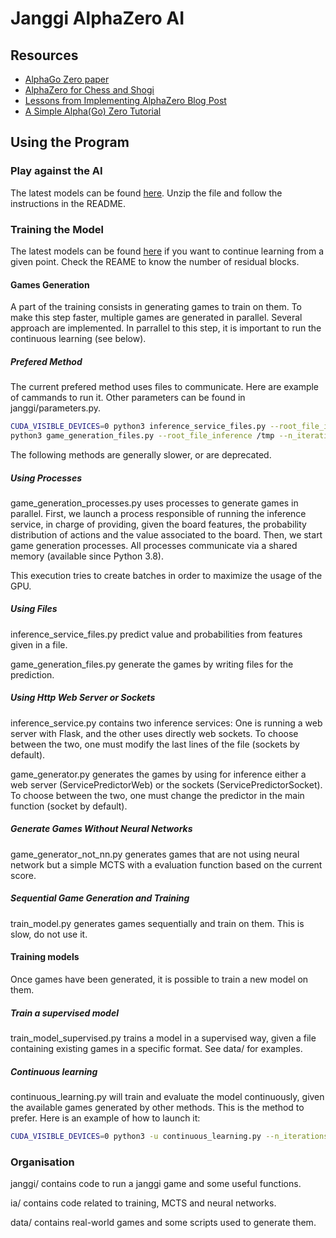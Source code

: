 # Janggi AlphaZero AI

## Resources

* [AlphaGo Zero paper](https://www.nature.com/articles/nature24270.epdf?author_access_token=VJXbVjaSHxFoctQQ4p2k4tRgN0jAjWel9jnR3ZoTv0PVW4gB86EEpGqTRDtpIz-2rmo8-KG06gqVobU5NSCFeHILHcVFUeMsbvwS-lxjqQGg98faovwjxeTUgZAUMnRQ)
* [AlphaZero for Chess and Shogi](https://arxiv.org/pdf/1712.01815.pdf)
* [Lessons from Implementing AlphaZero Blog Post](https://medium.com/oracledevs/lessons-from-implementing-alphazero-7e36e9054191)
* [A Simple Alpha(Go) Zero Tutorial](http://web.stanford.edu/~surag/posts/alphazero.html)


## Using the Program

### Play against the AI

The latest models can be found [here](https://cloud.julienromero.fr/s/JTsoEo7FxSQPANS). Unzip the file and follow the instructions in the README.

### Training the Model

The latest models can be found [here](https://cloud.julienromero.fr/s/JTsoEo7FxSQPANS) if you want to continue learning from a given point. Check the REAME to know the number of residual blocks.

#### Games Generation

A part of the training consists in generating games to train on them. To make this step faster, multiple games are
generated in parallel. Several approach are implemented. In parrallel to this step, it is important to run the continuous
learning (see below).

##### Prefered Method

The current prefered method uses files to communicate. Here are example of cammands to run it. Other parameters can be found in janggi/parameters.py.

```bash
CUDA_VISIBLE_DEVICES=0 python3 inference_service_files.py --root_file_inference /tmp --n_residuals 40 --batch_size 16&
python3 game_generation_files.py --root_file_inference /tmp --n_iterations 200 --number_simulations 800 --n_processus 32 --n_episodes 32 --c_puct 1.0
````

The following methods are generally slower, or are deprecated.

##### Using Processes

game\_generation\_processes.py uses processes to generate games in parallel. First, we launch a process responsible of
running the inference service, in charge of providing, given the board features, the probability distribution of actions
and the value associated to the board. Then, we start game generation processes. All processes communicate via a shared 
memory (available since Python 3.8).

This execution tries to create batches in order to maximize the usage of the GPU.

##### Using Files

inference\_service\_files.py predict value and probabilities from features given in a file.

game\_generation\_files.py generate the games by writing files for the prediction.

##### Using Http Web Server or Sockets

inference\_service.py contains two inference services: One is running a web server with Flask, and the other uses
directly web sockets. To choose between the two, one must modify the last lines of the file (sockets by default).

game\_generator.py generates the games by using for inference either a web server (ServicePredictorWeb) or the sockets 
(ServicePredictorSocket). To choose between the two, one must change the predictor in the main function
(socket by default).

##### Generate Games Without Neural Networks

game\_generator\_not\_nn.py generates games that are not using neural network but a simple MCTS with a evaluation
function based on the current score.

##### Sequential Game Generation and Training

train\_model.py generates games sequentially and train on them. This is slow, do not use it.

#### Training models

Once games have been generated, it is possible to train a new model on them.

##### Train a supervised model

train\_model\_supervised.py trains a model in a supervised way, given a file containing existing games in a specific
format. See data/ for examples.

##### Continuous learning

continuous\_learning.py will train and evaluate the model continuously, given the available games generated by other 
methods. This is the method to prefer. Here is an example of how to launch it:

```bash
CUDA_VISIBLE_DEVICES=0 python3 -u continuous_learning.py --n_iterations 200 --number_simulations 800 --n_fights 30 --c_puct 1.0 --n_epoch 1 --learning_rate 0.001 --n_residuals 40 >> continuous_learning.txt
```

### Organisation

janggi/ contains code to run a janggi game and some useful functions.

ia/ contains code related to training, MCTS and neural networks.

data/ contains real-world games and some scripts used to generate them.
